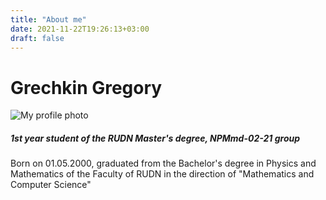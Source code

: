 ```yaml
---
title: "About me"
date: 2021-11-22T19:26:13+03:00
draft: false
---
```


# Grechkin Gregory

![My profile photo](/Nice_me.jpg)

##### 1st year student of the RUDN Master's degree, NPMmd-02-21 group

Born on 01.05.2000, graduated from the Bachelor's degree in Physics and Mathematics of the Faculty of RUDN in the direction of "Mathematics and Computer Science"
